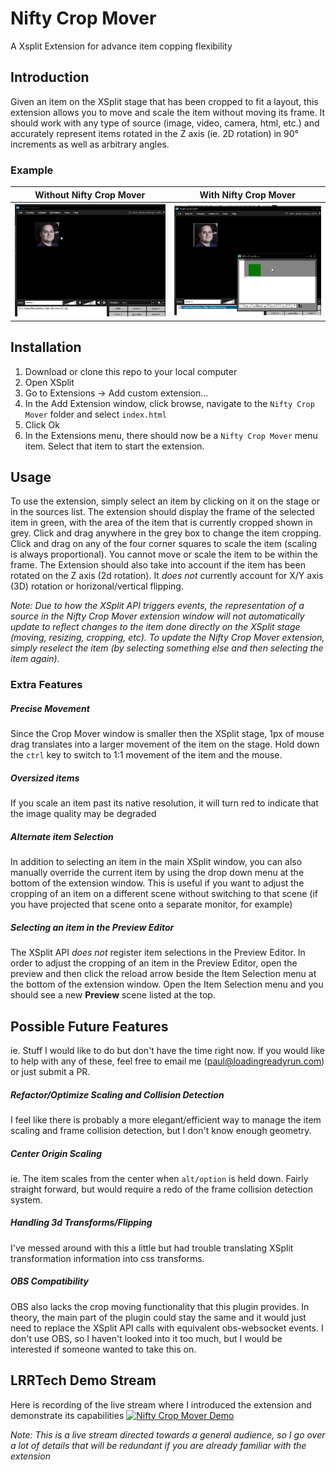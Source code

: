 # Nifty Crop Mover
A Xsplit Extension for advance item copping flexibility

## Introduction
Given an item on the XSplit stage that has been cropped to fit a layout, this extension allows you to move and scale the item without moving its frame. It should work with any type of source (image, video, camera, html, etc.) and accurately represent items rotated in the Z axis (ie. 2D rotation) in 90° increments as well as arbitrary angles.

### Example
Without Nifty Crop Mover | With Nifty Crop Mover
-------------------|--------------
![Before](media/crop-demo-before.gif)|![After](media/crop-demo-after.gif)

## Installation
1. Download or clone this repo to your local computer
2. Open XSplit
3. Go to Extensions -> Add custom extension...
4. In the Add Extension window, click browse, navigate to the `Nifty Crop Mover` folder and select `index.html`
5. Click Ok
6. In the Extensions menu, there should now be a `Nifty Crop Mover` menu item. Select that item to start the extension.

## Usage
To use the extension, simply select an item by clicking on it on the stage or in the sources list. The extension should display the frame of the selected item in green, with the area of the item that is currently cropped shown in grey. Click and drag anywhere in the grey box to change the item cropping. Click and drag on any of the four corner squares to scale the item (scaling is always proportional). You cannot move or scale the item to be within the frame. The Extension should also take into account if the item has been rotated on the Z axis (2d rotation). It *does not* currently account for X/Y axis (3D) rotation or horizonal/vertical flipping.

*Note: Due to how the XSplit API triggers events, the representation of a source in the Nifty Crop Mover extension window will not automatically update to reflect changes to the item done directly on the XSplit stage (moving, resizing, cropping, etc). To update the Nifty Crop Mover extension, simply reselect the item (by selecting something else and then selecting the item again).*

### Extra Features
##### Precise Movement
Since the Crop Mover window is smaller then the XSplit stage, 1px of mouse drag translates into a larger movement of the item on the stage. Hold down the `ctrl` key to switch to 1:1 movement of the item and the mouse.

##### Oversized items
If you scale an item past its native resolution, it will turn red to indicate that the image quality may be degraded

##### Alternate item Selection
In addition to selecting an item in the main XSplit window, you can also manually override the current item by using the drop down menu at the bottom of the extension window. This is useful if you want to adjust the cropping of an item on a different scene without switching to that scene (if you have projected that scene onto a separate monitor, for example)

##### Selecting an item in the Preview Editor
The XSplit API *does not* register item selections in the Preview Editor. In order to adjust the cropping of an item in the Preview Editor, open the preview and then click the reload arrow beside the Item Selection menu at the bottom of the extension window. Open the Item Selection menu and you should see a new **Preview** scene listed at the top.

## Possible Future Features
ie. Stuff I would like to do but don't have the time right now. If you would like to help with any of these, feel free to email me (paul@loadingreadyrun.com) or just submit a PR.
##### Refactor/Optimize Scaling and Collision Detection
I feel like there is probably a more elegant/efficient way to manage the item scaling and frame collision detection, but I don't know enough geometry.
##### Center Origin Scaling
ie. The item scales from the center when `alt/option` is held down. Fairly straight forward, but would require a redo of the frame collision detection system.
##### Handling 3d Transforms/Flipping
I've messed around with this a little but had trouble translating XSplit transformation information into css transforms.
##### OBS Compatibility
OBS also lacks the crop moving functionality that this plugin provides. In theory, the main part of the plugin could stay the same and it would just need to replace the XSplit API calls with equivalent obs-websocket events. I don't use OBS, so I haven't looked into it too much, but I would be interested if someone wanted to take this on.

## LRRTech Demo Stream
Here is recording of the live stream where I introduced the extension and demonstrate its capabilities
[![Nifty Crop Mover Demo](http://img.youtube.com/vi/36dqj7zJZ0c/0.jpg)](http://www.youtube.com/watch?v=36dqj7zJZ0c "Nifty Crop Mover Demo")

*Note: This is a live stream directed towards a general audience, so I go over a lot of details that will be redundant if you are already familiar with the extension*
